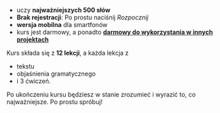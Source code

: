 - uczy **najważniejszych 500 słów**
- **Brak rejestracji**: Po prostu naciśnij *Rozpocznij*
- **wersja mobilna** dla smartfonów
- kurs jest darmowy, a ponadto **[darmowy do wykorzystania w innych projektach](https://github.com/Esperanto/kurso-zagreba-metodo)**

Kurs składa się z **12 lekcji**, a każda lekcja z

- tekstu
- objaśnienia gramatycznego
- i 3 ćwiczeń.

Po ukończeniu kursu będziesz w stanie zrozumieć i wyrazić to, co najważniejsze. Po prostu spróbuj!
